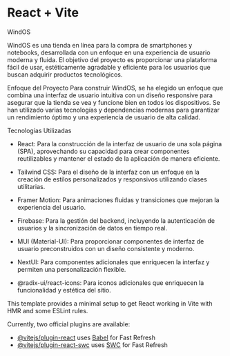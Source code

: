 # React + Vite

WindOS

WindOS es una tienda en línea para la compra de smartphones y notebooks, desarrollada con un enfoque en una experiencia de usuario moderna y fluida. El objetivo del proyecto es proporcionar una plataforma fácil de usar, estéticamente agradable y eficiente para los usuarios que buscan adquirir productos tecnológicos.

Enfoque del Proyecto
Para construir WindOS, se ha elegido un enfoque que combina una interfaz de usuario intuitiva con un diseño responsive para asegurar que la tienda se vea y funcione bien en todos los dispositivos. Se han utilizado varias tecnologías y dependencias modernas para garantizar un rendimiento óptimo y una experiencia de usuario de alta calidad.

Tecnologías Utilizadas

- React: Para la construcción de la interfaz de usuario de una sola página (SPA), aprovechando su capacidad para crear componentes reutilizables y mantener el estado de la aplicación de manera eficiente.

- Tailwind CSS: Para el diseño de la interfaz con un enfoque en la creación de estilos personalizados y responsivos utilizando clases utilitarias.

- Framer Motion: Para animaciones fluidas y transiciones que mejoran la experiencia del usuario.

- Firebase: Para la gestión del backend, incluyendo la autenticación de usuarios y la sincronización de datos en tiempo real.

- MUI (Material-UI): Para proporcionar componentes de interfaz de usuario preconstruidos con un diseño consistente y moderno.

- NextUI: Para componentes adicionales que enriquecen la interfaz y permiten una personalización flexible.

- @radix-ui/react-icons: Para iconos adicionales que enriquecen la funcionalidad y estética del sitio.

This template provides a minimal setup to get React working in Vite with HMR and some ESLint rules.

Currently, two official plugins are available:

- [@vitejs/plugin-react](https://github.com/vitejs/vite-plugin-react/blob/main/packages/plugin-react/README.md) uses [Babel](https://babeljs.io/) for Fast Refresh
- [@vitejs/plugin-react-swc](https://github.com/vitejs/vite-plugin-react-swc) uses [SWC](https://swc.rs/) for Fast Refresh

